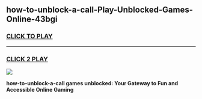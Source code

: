 
## how-to-unblock-a-call-Play-Unblocked-Games-Online-43bgi
<h3>
<a href="https://premium76.site?title=how-to-unblock-a-call&ref=25A">CLICK TO PLAY</a></h3>
<hr>

<h3>
<a href="https://premium76.site?title=how-to-unblock-a-call&ref=25A">CLICK 2 PLAY</a>
  
</h3>

<a href="https://premium76.site?title=how-to-unblock-a-call&ref=25A"><img src="https://clearcache.store/games.png"></a>


**how-to-unblock-a-call games unblocked: Your Gateway to Fun and Accessible Online Gaming**
